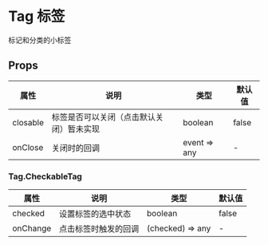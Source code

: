 # Tag 标签

标记和分类的小标签

## Props

|  属性   | 说明  | 类型  | 默认值  |
|  ----  | ----  |  ----  | ----  |
| closable  | 标签是否可以关闭（点击默认关闭）暂未实现 | boolean  | false |
| onClose  | 关闭时的回调 | event => any  | - |

### Tag.CheckableTag

|  属性   | 说明  | 类型  | 默认值  |
|  ----  | ----  |  ----  | ----  |
| checked  | 设置标签的选中状态 | boolean  | false |
| onChange  | 点击标签时触发的回调 | (checked) => any  | - |
